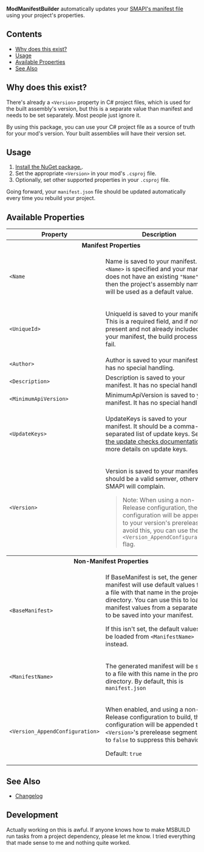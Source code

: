 **ModManifestBuilder** automatically updates your [SMAPI's manifest
file](https://stardewvalleywiki.com/Modding:Modder_Guide/APIs/Manifest) using
your project's properties.

## Contents

* [Why does this exist?](#why-does-this-exist)
* [Usage](#usage)
* [Available Properties](#available-properties)
* [See Also](#see-also)

## Why does this exist?

There's already a `<Version>` property in C# project files, which is used for
the built assembly's version, but this is a separate value than manifest and
needs to be set separately. Most people just ignore it.

By using this package, you can use your C# project file as a source of truth
for your mod's version. Your built assemblies will have their version set.

## Usage

1. [Install the NuGet package.](https://www.nuget.org/packages/Leclair.Stardew.ModManifestBuilder).
2. Set the appropriate `<Version>` in your mod's `.csproj` file.
3. Optionally, set other supported properties in your `.csproj` file.

Going forward, your `manifest.json` file should be updated automatically every
time you rebuild your project.

## Available Properties

<table>
<tr>
<th>Property</th>
<th>Description</th>
</tr>
<tr>
<th colspan=2>Manifest Properties</th>
</tr>
<tr>
<td><code>&lt;Name</code></td>
<td>

Name is saved to your manifest. If no `<Name>` is specified and your
manifest does not have an existing `"Name"`, then the project's
assembly name will be used as a default value.

</td>
</tr>
<tr>
<td><code>&lt;UniqueId&gt;</code></td>
<td>

UniqueId is saved to your manifest. This is a required field, and if not
present and not already included in your manifest, the build process
will fail.

</td>
</tr>
<tr>
<td><code>&lt;Author&gt;</code></td>
<td>Author is saved to your manifest. It has no special handling.</td>
</tr>
<tr>
<td><code>&lt;Description&gt;</code></td>
<td>Description is saved to your manifest. It has no special handling.</td>
</tr>
<tr>
<td><code>&lt;MinimumApiVersion&gt;</code></td>
<td>MinimumApiVersion is saved to your manifest. It has no special handling.</td>
</tr>
<tr>
<td><code>&lt;UpdateKeys&gt;</code></td>
<td>

UpdateKeys is saved to your manifest. It should be a comma-separated list of
update keys. See [the update checks documentation](https://stardewvalleywiki.com/Modding:Modder_Guide/APIs/Update_checks)
for more details on update keys.

</td>
</tr>
<tr>
<td><code>&lt;Version&gt;</code></td>
<td>

Version is saved to your manifest. It should be a valid semver, otherwise
SMAPI will complain.

> Note: When using a non-Release configuration, the configuration will be
> appended to your version's prerelease. To avoid this, you can use the
> `<Version_AppendConfiguration>` flag.

</td>
</tr>
<tr>
<th colspan=2>Non-Manifest Properties</th>
</tr>
<tr>
<td><code>&lt;BaseManifest&gt;</code></td>
<td>

If BaseManifest is set, the generated manifest will use default values from
a file with that name in the project directory. You can use this to load
manifest values from a separate file to be saved into your manifest.

If this isn't set, the default values will be loaded from
`<ManifestName>` instead.

</td>
</tr>
<tr>
<td><code>&lt;ManifestName&gt;</code></td>
<td>

The generated manifest will be saved to a file with this name in the project
directory. By default, this is `manifest.json`

</td>
</tr>
<tr>
<td><code>&lt;Version_AppendConfiguration&gt;</code></td>
<td>

When enabled, and using a non-Release configuration to build, that configuration
will be appended to `<Version>`'s prerelease segment. Set to `false` to suppress
this behavior.

Default: `true`

</td>
</table>

## See Also

* [Changelog](CHANGELOG.md)

## Development

Actually working on this is awful. If anyone knows how to make MSBUILD run tasks
from a project dependency, please let me know. I tried everything that made sense
to me and nothing quite worked.
